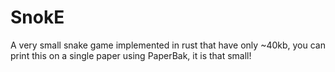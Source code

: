 # SnokE
A very small snake game implemented in rust that have only ~40kb, you can print this on a single paper using PaperBak, it is that small!

